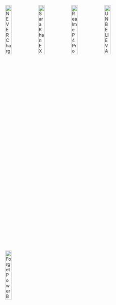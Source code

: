 <div class="grid" markdown>
<a href="https://www.youtube.com/watch?v=R1c8NX-Vllg"><img src="https://img.youtube.com/vi/R1c8NX-Vllg/mqdefault.jpg" alt="NEVER Charge Your Phone AGAIN? 2025 Battery Revolution! #Tech" width="20%"></a>
<a href="https://www.youtube.com/watch?v=hZ-TmGlB79s"><img src="https://img.youtube.com/vi/hZ-TmGlB79s/mqdefault.jpg" alt="Sara Khan EXPOSES Nightmare on Instagram! #Celebrity" width="20%"></a>
<a href="https://www.youtube.com/watch?v=fDtX6KPmYDE"><img src="https://img.youtube.com/vi/fDtX6KPmYDE/mqdefault.jpg" alt="Realme P4 Pro Exposed: Is It a Secret 15 Pro?! #Realme" width="20%"></a>
<a href="https://www.youtube.com/watch?v=aHWUu976Ky8"><img src="https://img.youtube.com/vi/aHWUu976Ky8/mqdefault.jpg" alt="UNBELIEVABLE! Realme 5G Phones Redefine Budget Tech in India #5GPhones" width="20%"></a>
<a href="https://www.youtube.com/watch?v=KcdjBOhzK34"><img src="https://img.youtube.com/vi/KcdjBOhzK34/mqdefault.jpg" alt="Forget Power Banks! 7,000mAh Phones Redefine Battery Life #TechNews" width="20%"></a>
</div>
